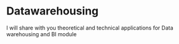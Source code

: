 # Datawarehousing
I will share with you theoretical and technical applications for Data warehousing and BI module
